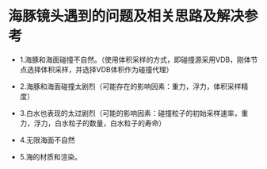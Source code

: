 # 海豚镜头遇到的问题及相关思路及解决参考

* 1.海豚和海面碰撞不自然。（使用体积采样的方式，即碰撞源采用VDB，刚体节点选择体积采样，并选择VDB体积作为碰撞代理）

* 2.海豚和海面碰撞太剧烈（可能存在的影响因素：重力，浮力，体积采样精度）

* 3.白水也表现的太过剧烈（可能的影响因素：碰撞粒子的初始采样速率，重力，浮力，白水粒子的数量，白水粒子的寿命）

* 4.无限海面不自然

* 5.海的材质和渲染。
